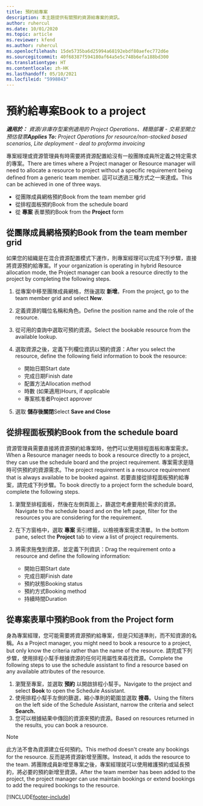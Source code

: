 ```yaml
---
title: 預約給專案
description: 本主題提供有關預約資源給專案的資訊。
author: ruhercul
ms.date: 10/01/2020
ms.topic: article
ms.reviewer: kfend
ms.author: ruhercul
ms.openlocfilehash: 15de5735ba6d25994a68192ebdf80aefec772d6e
ms.sourcegitcommit: 40f68387f594180af64a5e5c748b6efa188bd300
ms.translationtype: HT
ms.contentlocale: zh-HK
ms.lasthandoff: 05/10/2021
ms.locfileid: "5998843"
---
```

# <a name="book-to-a-project"></a><span data-ttu-id="6cd5f-103">預約給專案</span><span class="sxs-lookup"><span data-stu-id="6cd5f-103">Book to a project</span></span>

<span data-ttu-id="6cd5f-104">_**適用於：** 資源/非庫存型案例適用的 Project Operations、精簡部署 - 交易至開立預估發票_</span><span class="sxs-lookup"><span data-stu-id="6cd5f-104">_**Applies To:** Project Operations for resource/non-stocked based scenarios, Lite deployment - deal to proforma invoicing_</span></span>

<span data-ttu-id="6cd5f-105">專案經理或資源管理員有時需要將資源配置給沒有一般團隊成員所定義之特定需求的專案。</span><span class="sxs-lookup"><span data-stu-id="6cd5f-105">There are times where a Project manager or Resource manager will need to allocate a resource to project without a specific requirement being defined from a generic team member.</span></span> <span data-ttu-id="6cd5f-106">這可以透過三種方式之一來達成。</span><span class="sxs-lookup"><span data-stu-id="6cd5f-106">This can be achieved in one of three ways.</span></span>

- <span data-ttu-id="6cd5f-107">從團隊成員網格預約</span><span class="sxs-lookup"><span data-stu-id="6cd5f-107">Book from the team member grid</span></span>
- <span data-ttu-id="6cd5f-108">從排程面板預約</span><span class="sxs-lookup"><span data-stu-id="6cd5f-108">Book from the schedule board</span></span>
- <span data-ttu-id="6cd5f-109">從 **專案** 表單預約</span><span class="sxs-lookup"><span data-stu-id="6cd5f-109">Book from the **Project** form</span></span>

## <a name="book-from-the-team-member-grid"></a><span data-ttu-id="6cd5f-110">從團隊成員網格預約</span><span class="sxs-lookup"><span data-stu-id="6cd5f-110">Book from the team member grid</span></span>

<span data-ttu-id="6cd5f-111">如果您的組織是在混合資源配置模式下運作，則專案經理可以完成下列步驟，直接將資源預約給專案。</span><span class="sxs-lookup"><span data-stu-id="6cd5f-111">If your organization is operating in hybrid Resource allocation mode, the Project manager can book a resource directly to the project by completing the following steps.</span></span>

1. <span data-ttu-id="6cd5f-112">從專案中移至團隊成員網格，然後選取 **新增**。</span><span class="sxs-lookup"><span data-stu-id="6cd5f-112">From the project, go to the team member grid and select **New**.</span></span>
2. <span data-ttu-id="6cd5f-113">定義資源的職位名稱和角色。</span><span class="sxs-lookup"><span data-stu-id="6cd5f-113">Define the position name and the role of the resource.</span></span>
3. <span data-ttu-id="6cd5f-114">從可用的查詢中選取可預約資源。</span><span class="sxs-lookup"><span data-stu-id="6cd5f-114">Select the bookable resource from the available lookup.</span></span>
4. <span data-ttu-id="6cd5f-115">選取資源之後，定義下列欄位資訊以預約資源：</span><span class="sxs-lookup"><span data-stu-id="6cd5f-115">After you select the resource, define the following field information to book the resource:</span></span>

    - <span data-ttu-id="6cd5f-116">開始日期</span><span class="sxs-lookup"><span data-stu-id="6cd5f-116">Start date</span></span>
    - <span data-ttu-id="6cd5f-117">完成日期</span><span class="sxs-lookup"><span data-stu-id="6cd5f-117">Finish date</span></span>
    - <span data-ttu-id="6cd5f-118">配置方法</span><span class="sxs-lookup"><span data-stu-id="6cd5f-118">Allocation method</span></span>
    - <span data-ttu-id="6cd5f-119">時數 (如果適用)</span><span class="sxs-lookup"><span data-stu-id="6cd5f-119">Hours, if applicable</span></span>
    - <span data-ttu-id="6cd5f-120">專案核准者</span><span class="sxs-lookup"><span data-stu-id="6cd5f-120">Project approver</span></span>

6. <span data-ttu-id="6cd5f-121">選取 **儲存後關閉**</span><span class="sxs-lookup"><span data-stu-id="6cd5f-121">Select **Save and Close**</span></span>

## <a name="book-from-the-schedule-board"></a><span data-ttu-id="6cd5f-122">從排程面板預約</span><span class="sxs-lookup"><span data-stu-id="6cd5f-122">Book from the schedule board</span></span>

<span data-ttu-id="6cd5f-123">資源管理員需要直接將資源預約給專案時，他們可以使用排程面板和專案需求。</span><span class="sxs-lookup"><span data-stu-id="6cd5f-123">When a Resource manager needs to book a resource directly to a project, they can use the schedule board and the project requirement.</span></span> <span data-ttu-id="6cd5f-124">專案需求是隨時可供預約的資源需求。</span><span class="sxs-lookup"><span data-stu-id="6cd5f-124">The project requirement is a resource requirement that is always available to be booked against.</span></span> <span data-ttu-id="6cd5f-125">若要直接從排程面板預約給專案，請完成下列步驟。</span><span class="sxs-lookup"><span data-stu-id="6cd5f-125">To book directly to a project form the schedule board, complete the following steps.</span></span>

1. <span data-ttu-id="6cd5f-126">瀏覽至排程面板，然後在左側頁面上，篩選您考慮要用於需求的資源。</span><span class="sxs-lookup"><span data-stu-id="6cd5f-126">Navigate to the schedule board and on the left page, filter for the resources you are considering for the requirement.</span></span>
2. <span data-ttu-id="6cd5f-127">在下方窗格中，選取 **專案** 索引標籤，以檢視專案需求清單。</span><span class="sxs-lookup"><span data-stu-id="6cd5f-127">In the bottom pane, select the **Project** tab to view a list of project requirements.</span></span>
3. <span data-ttu-id="6cd5f-128">將需求拖曳到資源，並定義下列資訊：</span><span class="sxs-lookup"><span data-stu-id="6cd5f-128">Drag the requirement onto a resource and define the following information:</span></span>

    - <span data-ttu-id="6cd5f-129">開始日期</span><span class="sxs-lookup"><span data-stu-id="6cd5f-129">Start date</span></span>
    - <span data-ttu-id="6cd5f-130">完成日期</span><span class="sxs-lookup"><span data-stu-id="6cd5f-130">Finish date</span></span>
    - <span data-ttu-id="6cd5f-131">預約狀態</span><span class="sxs-lookup"><span data-stu-id="6cd5f-131">Booking status</span></span>
    - <span data-ttu-id="6cd5f-132">預約方式</span><span class="sxs-lookup"><span data-stu-id="6cd5f-132">Booking method</span></span>
    - <span data-ttu-id="6cd5f-133">持續時間</span><span class="sxs-lookup"><span data-stu-id="6cd5f-133">Duration</span></span>

## <a name="book-from-the-project-form"></a><span data-ttu-id="6cd5f-134">從專案表單中預約</span><span class="sxs-lookup"><span data-stu-id="6cd5f-134">Book from the Project form</span></span>

<span data-ttu-id="6cd5f-135">身為專案經理，您可能需要將資源預約給專案，但是只知道準則，而不知資源的名稱。</span><span class="sxs-lookup"><span data-stu-id="6cd5f-135">As a Project manager, you might need to book a resource to a project, but only know the criteria rather than the name of the resource.</span></span> <span data-ttu-id="6cd5f-136">請完成下列步驟，使用排程小幫手根據資源的任何可用屬性來尋找資源。</span><span class="sxs-lookup"><span data-stu-id="6cd5f-136">Complete the following steps to use the schedule assistant to find a resource based on any available attributes of the resource.</span></span> 

1. <span data-ttu-id="6cd5f-137">瀏覽至專案，並選取 **預約** 以開啟排程小幫手。</span><span class="sxs-lookup"><span data-stu-id="6cd5f-137">Navigate to the project and select **Book** to open the Schedule Assistant.</span></span>
2. <span data-ttu-id="6cd5f-138">使用排程小幫手左側的篩選，縮小準則的範圍並選取 **搜尋**。</span><span class="sxs-lookup"><span data-stu-id="6cd5f-138">Using the filters on the left side of the Schedule Assistant, narrow the criteria and select **Search.**</span></span>
3. <span data-ttu-id="6cd5f-139">您可以根據結果中傳回的資源來預約資源。</span><span class="sxs-lookup"><span data-stu-id="6cd5f-139">Based on resources returned in the results, you can book a resource.</span></span>

> [!NOTE]
> <span data-ttu-id="6cd5f-140">此方法不會為資源建立任何預約。</span><span class="sxs-lookup"><span data-stu-id="6cd5f-140">This method doesn't create any bookings for the resource.</span></span> <span data-ttu-id="6cd5f-141">反而是將資源新增至團隊。</span><span class="sxs-lookup"><span data-stu-id="6cd5f-141">Instead, it adds the resource to the team.</span></span> <span data-ttu-id="6cd5f-142">將團隊成員新增至專案之後，專案經理就可以使用維護預約或延長預約，將必要的預約新增至資源。</span><span class="sxs-lookup"><span data-stu-id="6cd5f-142">After the team member has been added to the project, the project manager can use maintain bookings or extend bookings to add the required bookings to the resource.</span></span>


[!INCLUDE[footer-include](../includes/footer-banner.md)]